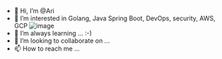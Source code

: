 - 👋 Hi, I’m @Ari
- 👀 I’m interested in Golang, Java Spring Boot, DevOps, security, AWS, GCP ![image](https://user-images.githubusercontent.com/8797653/194744209-ed50c1fc-d5ea-4868-8e4a-fe888c771dd5.png)
- 🌱 I’m always learning ... :-)
- 💞️ I’m looking to collaborate on ...
- 📫 How to reach me ...

<!---
Ariels123/Ariels123 is a ✨ special ✨ repository because its `README.md` (this file) appears on your GitHub profile.
You can click the Preview link to take a look at your changes.
--->
